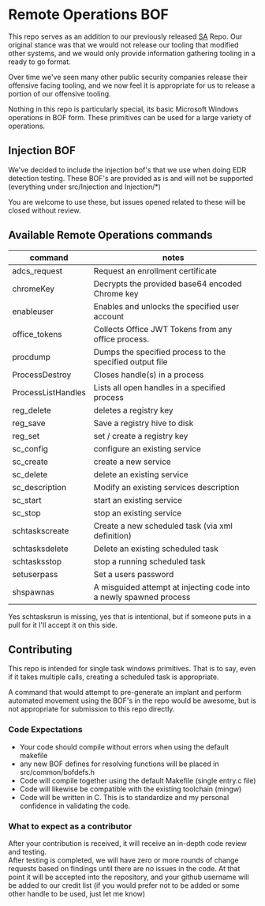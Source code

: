 # Remote Operations BOF

This repo serves as an addition to our previously released [SA](https://github.com/trustedsec/CS-Situational-Awareness-BOF) Repo. Our original stance was that we would not release our tooling that modified other systems, and we would only provide information gathering tooling in a ready to go format.

Over time we've seen many other public security companies release their offensive facing tooling, and we now feel it is appropriate for us to release a portion of our offensive tooling.

Nothing in this repo is particularly special, its basic Microsoft Windows operations in BOF form.  These primitives can be used for a large variety of operations.  

## Injection BOF

We've decided to include the injection bof's that we use when doing EDR detection testing.  These BOF's are provided as is and will not be supported (everything under src/Injection and Injection/*)

You are welcome to use these, but issues opened related to these will be closed without review.

## Available Remote Operations commands
|command|notes|
|-------|-----|
|adcs_request| Request an enrollment certificate|
|chromeKey| Decrypts the provided base64 encoded Chrome key |
|enableuser| Enables and unlocks the specified user account |
|office_tokens|Collects Office JWT Tokens from any office process.|
|procdump|Dumps the specified process to the specified output file|
|ProcessDestroy|Closes handle(s) in a process|
|ProcessListHandles|Lists all open handles in a specified process|
|reg_delete| deletes a registry key|
|reg_save| Save a registry hive to disk|
|reg_set| set / create a registry key|
|sc_config| configure an existing service|
|sc_create| create a new service|
|sc_delete| delete an existing service|
|sc_description| Modify an existing services description|
|sc_start| start an existing service|
|sc_stop| stop an existing service|
|schtaskscreate| Create a new scheduled task (via xml definition)|
|schtasksdelete| Delete an existing scheduled task|
|schtasksstop| stop a running scheduled task|
|setuserpass| Set a users password|
|shspawnas| A misguided attempt at injecting code into a newly spawned process|

Yes schtasksrun is missing, yes that is intentional, but if someone puts in a pull for it I'll accept it on this side.


## Contributing

This repo is intended for single task windows primitives.  That is to say, even if it takes multiple calls, creating a scheduled task is appropriate.

A command that would attempt to pre-generate an implant and perform automated movement using the BOF's in the repo would be awesome, but is not appropriate for submission to this repo directly.

### Code Expectations
* Your code should compile without errors when using the default makefile
* any new BOF defines for resolving functions will be placed in src/common/bofdefs.h
* Code will compile together using the default Makefile (single entry.c file)
* Code will likewise be compatible with the existing toolchain (mingw)
* Code will be written in C. This is to standardize and my personal confidence in validating the code.

### What to expect as a contributor
After your contribution is received, it will receive an in-depth code review and testing.  </br>
After testing is completed, we will have zero or more rounds of change requests based on findings until there are no issues in the code.  At that point it will be accepted into the repository, and your github username will be added to our credit list (if you would prefer not to be added or some other handle to be used, just let me know)
